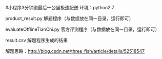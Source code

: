 #小程序3分钟跑最后一公里极速配送
  环境：python2.7
  
  product_result.py 解题程序（与数据放在同一目录，运行即可）
  
  evaluateOfflineTianChi.py 官方评测程序（与数据放在同一目录，运行即可）
  
  result.csv 解题程序生成的结果
  
  解题思路：http://blog.csdn.net/three_fish/article/details/52518547
